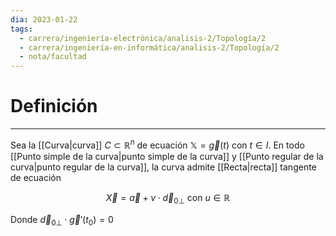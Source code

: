 ```yaml
---
dia: 2023-01-22
tags:
  - carrera/ingeniería-electrónica/analisis-2/Topología/2
  - carrera/ingeniería-en-informática/analisis-2/Topología/2
  - nota/facultad
---
```

# Definición
---
Sea la [[Curva|curva]] $C \subset \mathbb{R}^n$ de ecuación $\mathbb{X}=\vec{g}(t)$ con $t \in I$. En todo [[Punto simple de la curva|punto simple de la curva]] y [[Punto regular de la curva|punto regular de la curva]], la curva admite [[Recta|recta]] tangente de ecuación

$$ \vec{X} = \vec{a} + v \cdot \vec{d}_{0 \perp} \text{ con } u \in \mathbb{R} $$

Donde $\vec{d}_{0 \perp} \cdot \vec{g}'(t_0) = 0$